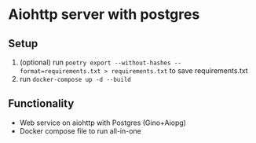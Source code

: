 # Aiohttp server with postgres

## Setup
1. (optional) run `poetry export --without-hashes --format=requirements.txt > requirements.txt` to save requirements.txt
2. run `docker-compose up -d --build`

## Functionality
- Web service on aiohttp with Postgres (Gino+Aiopg)
- Docker compose file to run all-in-one